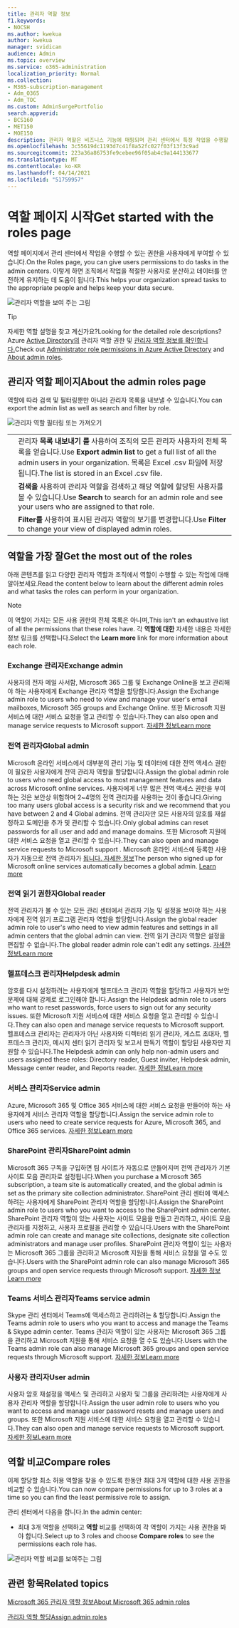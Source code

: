 ```yaml
---
title: 관리자 역할 정보
f1.keywords:
- NOCSH
ms.author: kwekua
author: kwekua
manager: svidican
audience: Admin
ms.topic: overview
ms.service: o365-administration
localization_priority: Normal
ms.collection:
- M365-subscription-management
- Adm_O365
- Adm_TOC
ms.custom: AdminSurgePortfolio
search.appverid:
- BCS160
- MET150
- MOE150
description: 관리자 역할은 비즈니스 기능에 매핑되며 관리 센터에서 특정 작업을 수행할 수 있는 권한을 부여합니다. 예를 들어 서비스 관리자는 Microsoft로 지원 티켓을 엽니다.
ms.openlocfilehash: 3c55619dc1193d7c41f8a52fc027f03f13f3c9ad
ms.sourcegitcommit: 223a36a86753fe9cebee96f05ab4c9a144133677
ms.translationtype: MT
ms.contentlocale: ko-KR
ms.lasthandoff: 04/14/2021
ms.locfileid: "51759957"
---
```

# <a name="get-started-with-the-roles-page"></a><span data-ttu-id="efa9f-104">역할 페이지 시작</span><span class="sxs-lookup"><span data-stu-id="efa9f-104">Get started with the roles page</span></span>

<span data-ttu-id="efa9f-105">역할 페이지에서 관리 센터에서 작업을 수행할 수 있는 권한을 사용자에게 부여할 수 있습니다.</span><span class="sxs-lookup"><span data-stu-id="efa9f-105">On the Roles page, you can give users permissions to do tasks in the admin centers.</span></span> <span data-ttu-id="efa9f-106">이렇게 하면 조직에서 작업을 적절한 사용자로 분산하고 데이터를 안전하게 유지하는 데 도움이 됩니다.</span><span class="sxs-lookup"><span data-stu-id="efa9f-106">This helps your organization spread tasks to the appropriate people and helps keep your data secure.</span></span>

![관리자 역할을 보여 주는 그림](../../media/roles-main-page.png)

> [!TIP]
> <span data-ttu-id="efa9f-108">자세한 역할 설명을 찾고 계신가요?</span><span class="sxs-lookup"><span data-stu-id="efa9f-108">Looking for the detailed role descriptions?</span></span> <span data-ttu-id="efa9f-109">Azure [Active Directory의](/azure/active-directory/users-groups-roles/directory-assign-admin-roles#available-roles) 관리자 역할 권한 및 [관리자 역할 정보를 확인합니다.](/microsoft-365/admin/add-users/about-admin-roles)</span><span class="sxs-lookup"><span data-stu-id="efa9f-109">Check out [Administrator role permissions in Azure Active Directory](/azure/active-directory/users-groups-roles/directory-assign-admin-roles#available-roles) and [About admin roles](/microsoft-365/admin/add-users/about-admin-roles).</span></span>

## <a name="about-the-admin-roles-page"></a><span data-ttu-id="efa9f-110">관리자 역할 페이지</span><span class="sxs-lookup"><span data-stu-id="efa9f-110">About the admin roles page</span></span>

<span data-ttu-id="efa9f-111">역할에 따라 검색 및 필터링뿐만 아니라 관리자 목록을 내보낼 수 있습니다.</span><span class="sxs-lookup"><span data-stu-id="efa9f-111">You can export the admin list as well as search and filter by role.</span></span>

![관리자 역할 필터링 또는 가져오기](../../media/admin-role-page-options.png)

|||
|:-----|:-----|
|  <br/> |<span data-ttu-id="efa9f-113">관리자 **목록 내보내기 를** 사용하여 조직의 모든 관리자 사용자의 전체 목록을 얻습니다.</span><span class="sxs-lookup"><span data-stu-id="efa9f-113">Use **Export admin list** to get a full list of all the admin users in your organization.</span></span> <span data-ttu-id="efa9f-114">목록은 Excel .csv 파일에 저장됩니다.</span><span class="sxs-lookup"><span data-stu-id="efa9f-114">The list is stored in an Excel .csv file.</span></span>   <br/> |
|  <br/> |<span data-ttu-id="efa9f-115">**검색을** 사용하여 관리자 역할을 검색하고 해당 역할에 할당된 사용자를 볼 수 있습니다.</span><span class="sxs-lookup"><span data-stu-id="efa9f-115">Use **Search** to search for an admin role and see your users who are assigned to that role.</span></span>   <br/> |
|  <br/> |<span data-ttu-id="efa9f-116">**Filter를** 사용하여 표시된 관리자 역할의 보기를 변경합니다.</span><span class="sxs-lookup"><span data-stu-id="efa9f-116">Use **Filter** to change your view of displayed admin roles.</span></span>   <br/> |

## <a name="get-the-most-out-of-the-roles"></a><span data-ttu-id="efa9f-117">역할을 가장 잘</span><span class="sxs-lookup"><span data-stu-id="efa9f-117">Get the most out of the roles</span></span>

<span data-ttu-id="efa9f-118">아래 콘텐츠를 읽고 다양한 관리자 역할과 조직에서 역할이 수행할 수 있는 작업에 대해 알아보세요.</span><span class="sxs-lookup"><span data-stu-id="efa9f-118">Read the content below to learn about the different admin roles and what tasks the roles can perform in your organization.</span></span>

> [!NOTE]
<span data-ttu-id="efa9f-119">이 역할이 가지는 모든 사용 권한의 전체 목록은 아니며,</span><span class="sxs-lookup"><span data-stu-id="efa9f-119">This isn't an exhaustive list of all the permissions that these roles have.</span></span> <span data-ttu-id="efa9f-120">각 **역할에 대한** 자세한 내용은 자세한 정보 링크를 선택합니다.</span><span class="sxs-lookup"><span data-stu-id="efa9f-120">Select the **Learn more** link for more information about each role.</span></span>

### <a name="exchange-admin"></a><span data-ttu-id="efa9f-121">Exchange 관리자</span><span class="sxs-lookup"><span data-stu-id="efa9f-121">Exchange admin</span></span>

<span data-ttu-id="efa9f-122">사용자의 전자 메일 사서함, Microsoft 365 그룹 및 Exchange Online을 보고 관리해야 하는 사용자에게 Exchange 관리자 역할을 할당합니다.</span><span class="sxs-lookup"><span data-stu-id="efa9f-122">Assign the Exchange admin role to users who need to view and manage your user's email mailboxes, Microsoft 365 groups and Exchange Online.</span></span> <span data-ttu-id="efa9f-123">또한 Microsoft 지원 서비스에 대한 서비스 요청을 열고 관리할 수 있습니다.</span><span class="sxs-lookup"><span data-stu-id="efa9f-123">They can also open and manage service requests to Microsoft support.</span></span> [<span data-ttu-id="efa9f-124">자세한 정보</span><span class="sxs-lookup"><span data-stu-id="efa9f-124">Learn more</span></span>](/microsoft-365/admin/add-users/about-exchange-online-admin-role)

### <a name="global-admin"></a><span data-ttu-id="efa9f-125">전역 관리자</span><span class="sxs-lookup"><span data-stu-id="efa9f-125">Global admin</span></span>

<span data-ttu-id="efa9f-126">Microsoft 온라인 서비스에서 대부분의 관리 기능 및 데이터에 대한 전역 액세스 권한이 필요한 사용자에게 전역 관리자 역할을 할당합니다.</span><span class="sxs-lookup"><span data-stu-id="efa9f-126">Assign the global admin role to users who need global access to most management features and data across Microsoft online services.</span></span> <span data-ttu-id="efa9f-127">사용자에게 너무 많은 전역 액세스 권한을 부여 하는 것은 보안상 위험하며 2~4명의 전역 관리자를 사용하는 것이 좋습니다.</span><span class="sxs-lookup"><span data-stu-id="efa9f-127">Giving too many users global access is a security risk and we recommend that you have between 2 and 4 Global admins.</span></span> <span data-ttu-id="efa9f-128">전역 관리자만 모든 사용자의 암호를 재설정하고 도메인을 추가 및 관리할 수 있습니다.</span><span class="sxs-lookup"><span data-stu-id="efa9f-128">Only global admins can reset passwords for all user and add and manage domains.</span></span> <span data-ttu-id="efa9f-129">또한 Microsoft 지원에 대한 서비스 요청을 열고 관리할 수 있습니다.</span><span class="sxs-lookup"><span data-stu-id="efa9f-129">They can also open and manage service requests to Microsoft support .</span></span> <span data-ttu-id="efa9f-130">Microsoft 온라인 서비스에 등록한 사용자가 자동으로 전역 관리자가 [됩니다. 자세한 정보](/microsoft-365/admin/add-users/about-admin-roles#roles-available-in-the-microsoft-365-admin-center)</span><span class="sxs-lookup"><span data-stu-id="efa9f-130">The person who signed up for Microsoft online services automatically becomes a global admin. [Learn more](/microsoft-365/admin/add-users/about-admin-roles#roles-available-in-the-microsoft-365-admin-center)</span></span>

### <a name="global-reader"></a><span data-ttu-id="efa9f-131">전역 읽기 권한자</span><span class="sxs-lookup"><span data-stu-id="efa9f-131">Global reader</span></span>

<span data-ttu-id="efa9f-132">전역 관리자가 볼 수 있는 모든 관리 센터에서 관리자 기능 및 설정을 보아야 하는 사용자에게 전역 읽기 프로그램 관리자 역할을 할당합니다.</span><span class="sxs-lookup"><span data-stu-id="efa9f-132">Assign the global reader admin role to user's who need to view admin features and settings in all admin centers that the global admin can view.</span></span> <span data-ttu-id="efa9f-133">전역 읽기 관리자 역할은 설정을 편집할 수 없습니다.</span><span class="sxs-lookup"><span data-stu-id="efa9f-133">The global reader admin role can't edit any settings.</span></span> [<span data-ttu-id="efa9f-134">자세한 정보</span><span class="sxs-lookup"><span data-stu-id="efa9f-134">Learn more</span></span>](/microsoft-365/admin/add-users/about-admin-roles#roles-available-in-the-microsoft-365-admin-center)

### <a name="helpdesk-admin"></a><span data-ttu-id="efa9f-135">헬프데스크 관리자</span><span class="sxs-lookup"><span data-stu-id="efa9f-135">Helpdesk admin</span></span>

<span data-ttu-id="efa9f-136">암호를 다시 설정하려는 사용자에게 헬프데스크 관리자 역할을 할당하고 사용자가 보안 문제에 대해 강제로 로그인해야 합니다.</span><span class="sxs-lookup"><span data-stu-id="efa9f-136">Assign the Helpdesk admin role to users who want to reset passwords, force users to sign out for any security issues.</span></span> <span data-ttu-id="efa9f-137">또한 Microsoft 지원 서비스에 대한 서비스 요청을 열고 관리할 수 있습니다.</span><span class="sxs-lookup"><span data-stu-id="efa9f-137">They can also open and manage service requests to Microsoft support.</span></span> <span data-ttu-id="efa9f-138">헬프데스크 관리자는 관리자가 아닌 사용자와 디렉터리 읽기 관리자, 게스트 초대자, 헬프데스크 관리자, 메시지 센터 읽기 관리자 및 보고서 판독기 역할이 할당된 사용자만 지원할 수 있습니다.</span><span class="sxs-lookup"><span data-stu-id="efa9f-138">The Helpdesk admin can only help non-admin users and users assigned these roles: Directory reader, Guest inviter, Helpdesk admin, Message center reader, and Reports reader.</span></span> [<span data-ttu-id="efa9f-139">자세한 정보</span><span class="sxs-lookup"><span data-stu-id="efa9f-139">Learn more</span></span>](/microsoft-365/admin/add-users/about-admin-roles#roles-available-in-the-microsoft-365-admin-center)

### <a name="service-admin"></a><span data-ttu-id="efa9f-140">서비스 관리자</span><span class="sxs-lookup"><span data-stu-id="efa9f-140">Service admin</span></span>

<span data-ttu-id="efa9f-141">Azure, Microsoft 365 및 Office 365 서비스에 대한 서비스 요청을 만들어야 하는 사용자에게 서비스 관리자 역할을 할당합니다.</span><span class="sxs-lookup"><span data-stu-id="efa9f-141">Assign the service admin role to users who need to create service requests for Azure, Microsoft 365, and Office 365 services.</span></span> [<span data-ttu-id="efa9f-142">자세한 정보</span><span class="sxs-lookup"><span data-stu-id="efa9f-142">Learn more</span></span>](/microsoft-365/admin/add-users/about-admin-roles#roles-available-in-the-microsoft-365-admin-center)

### <a name="sharepoint-admin"></a><span data-ttu-id="efa9f-143">SharePoint 관리자</span><span class="sxs-lookup"><span data-stu-id="efa9f-143">SharePoint admin</span></span>

<span data-ttu-id="efa9f-144">Microsoft 365 구독을 구입하면 팀 사이트가 자동으로 만들어지며 전역 관리자가 기본 사이트 모음 관리자로 설정됩니다.</span><span class="sxs-lookup"><span data-stu-id="efa9f-144">When you purchase a Microsoft 365 subscription, a team site is automatically created, and the global admin is set as the primary site collection administrator.</span></span> <span data-ttu-id="efa9f-145">SharePoint 관리 센터에 액세스하려는 사용자에게 SharePoint 관리자 역할을 할당합니다.</span><span class="sxs-lookup"><span data-stu-id="efa9f-145">Assign the SharePoint admin role to users who you want to access to the SharePoint admin center.</span></span> <span data-ttu-id="efa9f-146">SharePoint 관리자 역할이 있는 사용자는 사이트 모음을 만들고 관리하고, 사이트 모음 관리자를 지정하고, 사용자 프로필을 관리할 수 있습니다.</span><span class="sxs-lookup"><span data-stu-id="efa9f-146">Users with the SharePoint admin role can create and manage site collections, designate site collection administrators and manage user profiles.</span></span> <span data-ttu-id="efa9f-147">SharePoint 관리자 역할이 있는 사용자는 Microsoft 365 그룹을 관리하고 Microsoft 지원을 통해 서비스 요청을 열 수도 있습니다.</span><span class="sxs-lookup"><span data-stu-id="efa9f-147">Users with the SharePoint admin role can also manage Microsoft 365 groups and open service requests through Microsoft support.</span></span> [<span data-ttu-id="efa9f-148">자세한 정보</span><span class="sxs-lookup"><span data-stu-id="efa9f-148">Learn more</span></span>](/sharepoint/sharepoint-admin-role)

### <a name="teams-service-admin"></a><span data-ttu-id="efa9f-149">Teams 서비스 관리자</span><span class="sxs-lookup"><span data-stu-id="efa9f-149">Teams service admin</span></span>

<span data-ttu-id="efa9f-150">Skype 관리 센터에서 Teams에 액세스하고 관리하려는 & 할당합니다.</span><span class="sxs-lookup"><span data-stu-id="efa9f-150">Assign the Teams admin role to users who you want to access and manage the Teams & Skype admin center.</span></span> <span data-ttu-id="efa9f-151">Teams 관리자 역할이 있는 사용자는 Microsoft 365 그룹을 관리하고 Microsoft 지원을 통해 서비스 요청을 열 수도 있습니다.</span><span class="sxs-lookup"><span data-stu-id="efa9f-151">Users with the Teams admin role can also manage Microsoft 365 groups and open service requests through Microsoft support.</span></span> [<span data-ttu-id="efa9f-152">자세한 정보</span><span class="sxs-lookup"><span data-stu-id="efa9f-152">Learn more</span></span>](/MicrosoftTeams/using-admin-roles)

### <a name="user-admin"></a><span data-ttu-id="efa9f-153">사용자 관리자</span><span class="sxs-lookup"><span data-stu-id="efa9f-153">User admin</span></span>

<span data-ttu-id="efa9f-154">사용자 암호 재설정을 액세스 및 관리하고 사용자 및 그룹을 관리하려는 사용자에게 사용자 관리자 역할을 할당합니다.</span><span class="sxs-lookup"><span data-stu-id="efa9f-154">Assign the user admin role to users who you want to access and manage user password resets and manage users and groups.</span></span> <span data-ttu-id="efa9f-155">또한 Microsoft 지원 서비스에 대한 서비스 요청을 열고 관리할 수 있습니다.</span><span class="sxs-lookup"><span data-stu-id="efa9f-155">They can also open and manage service requests to Microsoft support.</span></span> [<span data-ttu-id="efa9f-156">자세한 정보</span><span class="sxs-lookup"><span data-stu-id="efa9f-156">Learn more</span></span>](/microsoft-365/admin/add-users/about-admin-roles#roles-available-in-the-microsoft-365-admin-center)

## <a name="compare-roles"></a><span data-ttu-id="efa9f-157">역할 비교</span><span class="sxs-lookup"><span data-stu-id="efa9f-157">Compare roles</span></span>

<span data-ttu-id="efa9f-158">이제 할당할 최소 허용 역할을 찾을 수 있도록 한동안 최대 3개 역할에 대한 사용 권한을 비교할 수 있습니다.</span><span class="sxs-lookup"><span data-stu-id="efa9f-158">You can now compare permissions for up to 3 roles at a time so you can find the least permissive role to assign.</span></span>

<span data-ttu-id="efa9f-159">관리 센터에서 다음을 합니다.</span><span class="sxs-lookup"><span data-stu-id="efa9f-159">In the admin center:</span></span>

- <span data-ttu-id="efa9f-160">최대 3개 역할을 선택하고 **역할** 비교를 선택하여 각 역할이 가지는 사용 권한을 봐야 합니다.</span><span class="sxs-lookup"><span data-stu-id="efa9f-160">Select up to 3 roles and choose **Compare roles** to see the permissions each role has.</span></span>

![관리자 역할 비교를 보여주는 그림](../../media/compare-roles-list.png)

## <a name="related-topics"></a><span data-ttu-id="efa9f-162">관련 항목</span><span class="sxs-lookup"><span data-stu-id="efa9f-162">Related topics</span></span>

[<span data-ttu-id="efa9f-163">Microsoft 365 관리자 역할 정보</span><span class="sxs-lookup"><span data-stu-id="efa9f-163">About Microsoft 365 admin roles</span></span>](about-admin-roles.md)

[<span data-ttu-id="efa9f-164">관리자 역할 할당</span><span class="sxs-lookup"><span data-stu-id="efa9f-164">Assign admin roles</span></span>](assign-admin-roles.md)